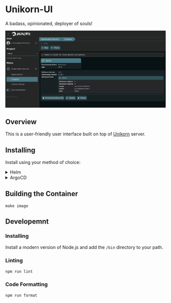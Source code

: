 # Unikorn-UI

A badass, opinionated, deployer of souls!

![Unikorn UI](docs/screenshot.png)

## Overview

This is a user-friendly user interface built on top of [Unikorn](https://github.com/spjmurray/unikorn) server.

## Installing

Install using your method of choice:

<details>
<summary>Helm</summary>

```shell
helm install unikorn-ui charts/unikorn-ui --namespace unikorn --create-namespace
```
</details>

<details>
<summary>ArgoCD</summary>

```yaml
apiVersion: argoproj.io/v1alpha1
kind: Application
metadata:
  name: unikorn-ui
  namespace: argocd
spec:
  project: default
  source:
    repoURL: https://spjmurray.github.io/unikorn-ui
    chart: unikorn-ui
    targetRevision: v0.2.2
    helm:
      parameters:
      - name: dockerConfig
        value: # output of "base64 -w0 ~/.docker/config.json"
  destination:
    namespace: unikorn
    server: https://kubernetes.default.svc
  syncPolicy:
    automated:
      prune: true
      selfHeal: true
    syncOptions:
    - CreateNamespace=true
```
</details>

## Building the Container

```shell
make image
```

## Developemnt

### Installing

Install a modern version of Node.js and add the `/bin` directory to your path.

### Linting

```shell
npm run lint
```

### Code Formatting

```shell
npm run format
```
